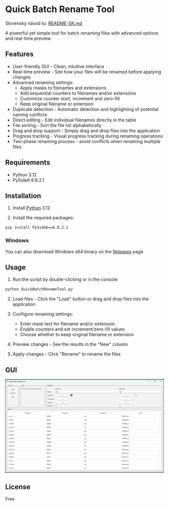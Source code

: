 # Quick Batch Rename Tool

Slovenský návod tu: [README-SK.md](README-SK.md)

A powerful yet simple tool for batch renaming files with advanced options and real-time preview.

## Features

- User-friendly GUI - Clean, intuitive interface
- Real-time preview - See how your files will be renamed before applying changes
- Advanced renaming settings:
    - Apply masks to filenames and extensions
    - Add sequential counters to filenames and/or extensions
    - Customize counter start, increment and zero-fill
    - Keep original filename or extension
- Duplicate detection - Automatic detection and highlighting of potential naming conflicts
- Direct editing - Edit individual filenames directly in the table
- File sorting - Sort the file list alphabetically
- Drag and drop support - Simply drag and drop files into the application
- Progress tracking - Visual progress tracking during renaming operations
- Two-phase renaming process - avoid conflicts when renaming multiple files

## Requirements

- Python 3.12
- PySide6 6.8.2.1

## Installation

1. Install [Python](https://www.python.org/) 3.12 

2. Install the required packages:
```bash
pip install PySide6==6.8.2.1
```

### Windows

You can also download Windows x64 binary on the [Releases](https://github.com/AdamBudac/Quick-Batch-Rename-Tool/releases) page

## Usage

1. Run the script by double-clicking or in the console:

```bash
python QuickBatchRenameTool.py
```

2. Load files - Click the "Load" button or drag and drop files into the application

3. Configure renaming settings:
    - Enter mask text for filename and/or extension
    - Enable counters and set increment/zero-fill values
    - Choose whether to keep original filename or extension

4. Preview changes - See the results in the "New" column

5. Apply changes - Click "Rename" to rename the files

## GUI

![QuickBatchRenameTool](QuickBatchRenameTool.png)

## License

Free
